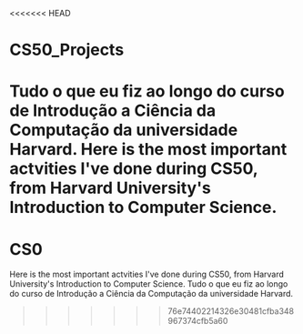 <<<<<<< HEAD
# CS50_Projects
Tudo o que eu fiz ao longo do curso de Introdução a Ciência da Computação da universidade Harvard. Here is the most important actvities I've done during CS50, from Harvard University's Introduction to Computer Science.
=======
# CS0
Here is the most important actvities I've done during CS50, from Harvard University's Introduction to Computer Science.
Tudo o que eu fiz ao longo do curso de Introdução a Ciência da Computação da universidade Harvard. 
>>>>>>> 76e74402214326e30481cfba348967374cfb5a60
